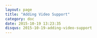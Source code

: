 ```yaml
---
layout: page
title: "Adding Video Support"
category: doc
date: 2015-10-19 13:23:35
disqus: 2015-10-19-adding-video-support
---
```



